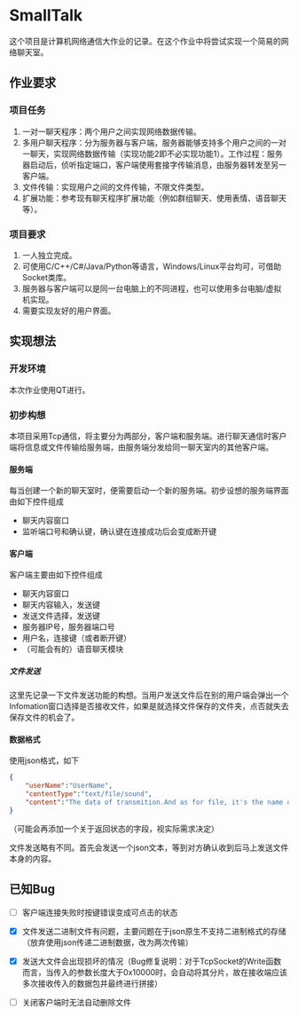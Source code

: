 # SmallTalk

这个项目是计算机网络通信大作业的记录。在这个作业中将尝试实现一个简易的网络聊天室。

## 作业要求

### 项目任务

1. 一对一聊天程序：两个用户之间实现网络数据传输。
2. 多用户聊天程序：分为服务器与客户端，服务器能够支持多个用户之间的一对一聊天，实现网络数据传输（实现功能2即不必实现功能1）。工作过程：服务器启动后，侦听指定端口，客户端使用套接字传输消息，由服务器转发至另一客户端。
3. 文件传输：实现用户之间的文件传输，不限文件类型。
4. 扩展功能：参考现有聊天程序扩展功能（例如群组聊天、使用表情、语音聊天等）。

### 项目要求

1. 一人独立完成。
2. 可使用C/C++/C#/Java/Python等语言，Windows/Linux平台均可，可借助Socket类库。
3. 服务器与客户端可以是同一台电脑上的不同进程，也可以使用多台电脑/虚拟机实现。
4. 需要实现友好的用户界面。

## 实现想法

### 开发环境

本次作业使用QT进行。

### 初步构想

本项目采用Tcp通信，将主要分为两部分，客户端和服务端。进行聊天通信时客户端将信息或文件传输给服务端，由服务端分发给同一聊天室内的其他客户端。

#### 服务端

每当创建一个新的聊天室时，便需要启动一个新的服务端。初步设想的服务端界面由如下控件组成

- 聊天内容窗口
- 监听端口号和确认键，确认键在连接成功后会变成断开键

#### 客户端

客户端主要由如下控件组成

- 聊天内容窗口
- 聊天内容输入，发送键
- 发送文件选择，发送键
- 服务器IP号，服务器端口号
- 用户名，连接键（或者断开键）
- （可能会有的）语音聊天模块

##### 文件发送

这里先记录一下文件发送功能的构想。当用户发送文件后在别的用户端会弹出一个Infomation窗口选择是否接收文件，如果是就选择文件保存的文件夹，点否就失去保存文件的机会了。

#### 数据格式

使用json格式，如下

```json
{
    "userName":"UserName", 
    "contentType":"text/file/sound", 
    "content":"The data of transmition.And as for file, it's the name of file."
}
```

（可能会再添加一个关于返回状态的字段，视实际需求决定）

文件发送略有不同。首先会发送一个json文本，等到对方确认收到后马上发送文件本身的内容。

## 已知Bug

- [ ] 客户端连接失败时按键错误变成可点击的状态
- [x] 文件发送二进制文件有问题，主要问题在于json原生不支持二进制格式的存储（放弃使用json传递二进制数据，改为两次传输）
- [x] 发送大文件会出现损坏的情况（Bug修复说明：对于TcpSocket的Write函数而言，当传入的参数长度大于0x10000时，会自动将其分片，故在接收端应该多次接收传入的数据包并最终进行拼接）
- [ ] 关闭客户端时无法自动删除文件

